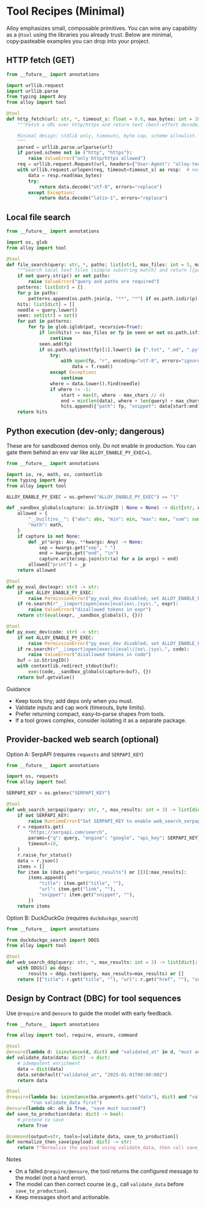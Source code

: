 # Tool Recipes (Minimal)

Alloy emphasizes small, composable primitives. You can wire any capability as a
`@tool` using the libraries you already trust. Below are minimal, copy‑pasteable
examples you can drop into your project.

## HTTP fetch (GET)

```python
from __future__ import annotations

import urllib.request
import urllib.parse
from typing import Any
from alloy import tool

@tool
def http_fetch(url: str, *, timeout_s: float = 8.0, max_bytes: int = 200_000) -> str:
    """Fetch a URL over http/https and return text (best‑effort decode).

    Minimal design: stdlib only, timeouts, byte cap, scheme allowlist.
    """
    parsed = urllib.parse.urlparse(url)
    if parsed.scheme not in ("http", "https"):
        raise ValueError("only http/https allowed")
    req = urllib.request.Request(url, headers={"User-Agent": "alloy-tool/1"})
    with urllib.request.urlopen(req, timeout=timeout_s) as resp:  # nosec B310
        data = resp.read(max_bytes)
        try:
            return data.decode("utf-8", errors="replace")
        except Exception:
            return data.decode("latin-1", errors="replace")
```

## Local file search

```python
from __future__ import annotations

import os, glob
from alloy import tool

@tool
def file_search(query: str, *, paths: list[str], max_files: int = 5, max_chars: int = 240) -> list[dict]:
    """Search local text files (simple substring match) and return [{path, snippet}]."""
    if not query.strip() or not paths:
        raise ValueError("query and paths are required")
    patterns: list[str] = []
    for p in paths:
        patterns.append(os.path.join(p, "**", "*") if os.path.isdir(p) else p)
    hits: list[dict] = []
    needle = query.lower()
    seen: set[str] = set()
    for pat in patterns:
        for fp in glob.iglob(pat, recursive=True):
            if len(hits) >= max_files or fp in seen or not os.path.isfile(fp):
                continue
            seen.add(fp)
            if os.path.splitext(fp)[1].lower() in {".txt", ".md", ".py", ".rst", ".json"}:
                try:
                    with open(fp, "r", encoding="utf-8", errors="ignore") as f:
                        data = f.read()
                except Exception:
                    continue
                where = data.lower().find(needle)
                if where != -1:
                    start = max(0, where - max_chars // 4)
                    end = min(len(data), where + len(query) + max_chars // 2)
                    hits.append({"path": fp, "snippet": data[start:end].strip()})
    return hits
```

## Python execution (dev‑only; dangerous)

These are for sandboxed demos only. Do not enable in production. You can gate
them behind an env var like `ALLOY_ENABLE_PY_EXEC=1`.

```python
from __future__ import annotations

import io, re, math, os, contextlib
from typing import Any
from alloy import tool

ALLOY_ENABLE_PY_EXEC = os.getenv("ALLOY_ENABLE_PY_EXEC") == "1"

def _sandbox_globals(capture: io.StringIO | None = None) -> dict[str, Any]:
    allowed = {
        "__builtins__": {"abs": abs, "min": min, "max": max, "sum": sum, "len": len, "range": range},
        "math": math,
    }
    if capture is not None:
        def _p(*args: Any, **kwargs: Any) -> None:
            sep = kwargs.get("sep", " ")
            end = kwargs.get("end", "\n")
            capture.write(sep.join(str(a) for a in args) + end)
        allowed["print"] = _p
    return allowed

@tool
def py_eval_dev(expr: str) -> str:
    if not ALLOY_ENABLE_PY_EXEC:
        raise PermissionError("py_eval_dev disabled; set ALLOY_ENABLE_PY_EXEC=1 to enable")
    if re.search(r"__|import|open|exec|eval|os\.|sys\.", expr):
        raise ValueError("disallowed tokens in expr")
    return str(eval(expr, _sandbox_globals(), {}))

@tool
def py_exec_dev(code: str) -> str:
    if not ALLOY_ENABLE_PY_EXEC:
        raise PermissionError("py_exec_dev disabled; set ALLOY_ENABLE_PY_EXEC=1 to enable")
    if re.search(r"__|import|open|exec\(|eval\(|os\.|sys\.", code):
        raise ValueError("disallowed tokens in code")
    buf = io.StringIO()
    with contextlib.redirect_stdout(buf):
        exec(code, _sandbox_globals(capture=buf), {})
    return buf.getvalue()
```

Guidance
- Keep tools tiny; add deps only when you must.
- Validate inputs and cap work (timeouts, byte limits).
- Prefer returning compact, easy‑to‑parse shapes from tools.
- If a tool grows complex, consider isolating it as a separate package.

## Provider‑backed web search (optional)

Option A: SerpAPI (requires `requests` and `SERPAPI_KEY`)

```python
from __future__ import annotations

import os, requests
from alloy import tool

SERPAPI_KEY = os.getenv("SERPAPI_KEY")

@tool
def web_search_serpapi(query: str, *, max_results: int = 3) -> list[dict]:
    if not SERPAPI_KEY:
        raise RuntimeError("Set SERPAPI_KEY to enable web_search_serpapi")
    r = requests.get(
        "https://serpapi.com/search",
        params={"q": query, "engine": "google", "api_key": SERPAPI_KEY},
        timeout=10,
    )
    r.raise_for_status()
    data = r.json()
    items = []
    for item in (data.get("organic_results") or [])[:max_results]:
        items.append({
            "title": item.get("title", ""),
            "url": item.get("link", ""),
            "snippet": item.get("snippet", ""),
        })
    return items
```

Option B: DuckDuckGo (requires `duckduckgo_search`)

```python
from __future__ import annotations

from duckduckgo_search import DDGS
from alloy import tool

@tool
def web_search_ddg(query: str, *, max_results: int = 3) -> list[dict]:
    with DDGS() as ddgs:
        results = ddgs.text(query, max_results=max_results) or []
    return [{"title": r.get("title", ""), "url": r.get("href", ""), "snippet": r.get("body", "")} for r in results]
```

## Design by Contract (DBC) for tool sequences

Use `@require` and `@ensure` to guide the model with early feedback.

```python
from __future__ import annotations

from alloy import tool, require, ensure, command

@tool
@ensure(lambda d: isinstance(d, dict) and "validated_at" in d, "must add validated_at")
def validate_data(data: dict) -> dict:
    # idempotent enrichment
    data = dict(data)
    data.setdefault("validated_at", "2025-01-01T00:00:00Z")
    return data

@tool
@require(lambda ba: isinstance(ba.arguments.get("data"), dict) and "validated_at" in ba.arguments["data"],
         "run validate_data first")
@ensure(lambda ok: ok is True, "save must succeed")
def save_to_production(data: dict) -> bool:
    # pretend to save
    return True

@command(output=str, tools=[validate_data, save_to_production])
def normalize_then_save(payload: dict) -> str:
    return f"Normalize the payload using validate_data, then call save_to_production. Payload: {payload}"
```

Notes
- On a failed `@require/@ensure`, the tool returns the configured message to the model (not a hard error).
- The model can then correct course (e.g., call `validate_data` before `save_to_production`).
- Keep messages short and actionable.

